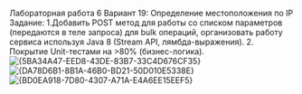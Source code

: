 Лабораторная работа 6
Вариант 19: Определение местоположения по IP
Задание:
1.Добавить POST метод для работы со списком параметров (передаются в теле запроса) для bulk операций, организовать работу сервиса используя Java 8 (Stream API, лямбда-выражения).
2. Покрытие Unit-тестами на >80% (бизнес-логика).
![{5BA34A47-EED8-43DE-83B7-33C4D676CF35}](https://github.com/user-attachments/assets/f0ad717b-eff5-410d-9cd0-4342816815ef)
![{DA78D6B1-8B1A-46B0-BD21-50D010E5338E}](https://github.com/user-attachments/assets/3f00b5a7-90d5-4c8d-b482-00d2bd478869)
![{BD0EA918-7D80-4307-A71A-E4A6EE15EEF5}](https://github.com/user-attachments/assets/ebae4d7b-8cea-4661-8c38-746171888a8b)

